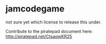 # jamcodegame
not sure yet which license to release this under.

Contribute to the piratepad document here: http://piratepad.net/CtsaqwKR25

